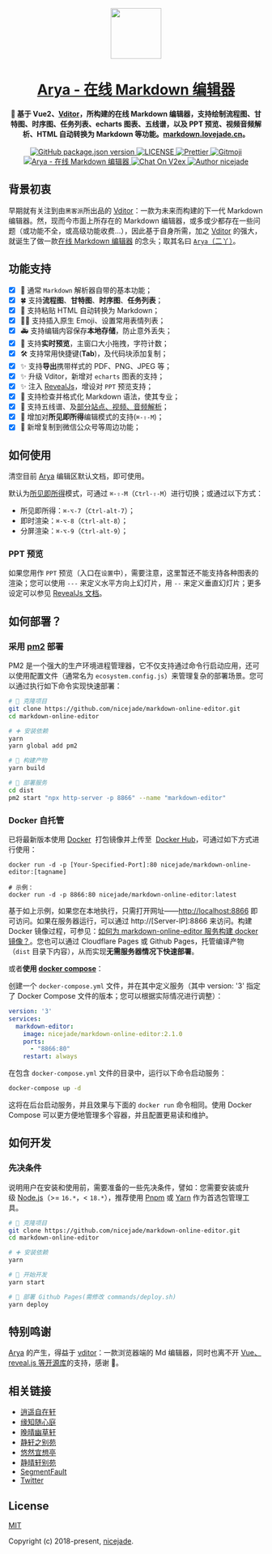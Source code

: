 <p align="center"><a href="https://www.niceshare.site/?ref=github.com" target="_blank"><img width="100"src="https://cdn.jsdelivr.net/gh/nicejade/markdown-online-editor/src/assets/images/logo.png"></a></p>

<h1 align="center">
  <a href="https://markdown.lovejade.cn/?ref=github.com">Arya - 在线 Markdown 编辑器</a>
</h1>

<div align="center">
  <strong>
    📝 基于 Vue2、<a href="https://github.com/Vanessa219/vditor">Vditor</a>，所构建的在线 Markdown 编辑器，支持绘制流程图、甘特图、时序图、任务列表、echarts 图表、五线谱，以及 PPT 预览、视频音频解析、HTML 自动转换为 Markdown 等功能。<a href="https://markdown.lovejade.cn/?ref=github.com">markdown.lovejade.cn</a>。
  </strong>
</div>

<br>

<div align="center">
  <a href="https://github.com/nicejade/markdown-online-editor">
    <img alt="GitHub package.json version" src="https://img.shields.io/github/package-json/v/nicejade/markdown-online-editor">
  </a>
  <a href="https://github.com/nicejade/markdown-online-editor">
    <img src="https://img.shields.io/github/license/nicejade/markdown-online-editor.svg" alt="LICENSE">
  </a>
  <a href="https://prettier.io/">
    <img src="https://img.shields.io/badge/code_style-prettier-ff69b4.svg?style=flat" alt="Prettier">
  </a>
  <a href="https://gitmoji.dev">
    <img
      src="https://img.shields.io/badge/gitmoji-%20😜%20😍-FFDD67.svg?style=flat-square"
      alt="Gitmoji"
    />
  </a>
  <a href="https://www.jeffjade.com/2019/05/31/155-arya-markdown-online-editor/">
    <img src="https://img.shields.io/badge/chat-on%20blog-brightgreen.svg" alt="Arya - 在线 Markdown 编辑器">
  </a>
  <a href="https://v2ex.com/t/623128">
   <img src="https://img.shields.io/badge/chat-on%20v2ex-brightgreen.svg" alt="Chat On V2ex">
  </a>
  <a href="https://niceshare.site/?ref=github.com">
    <img src="https://img.shields.io/badge/Author-nicejade-%23a696c8.svg" alt="Author nicejade">
  </a>
</div>

## 背景初衷

早期就有关注到由`黑客派`所出品的 [Vditor](https://github.com/Vanessa219/vditor)：一款为未来而构建的下一代 Markdown 编辑器。然，现而今市面上所存在的 Markdown 编辑器，或多或少都存在一些问题（或功能不全，或高级功能收费...），因此基于自身所需，加之 [Vditor](https://github.com/Vanessa219/vditor) 的强大，就诞生了做一款[在线 Markdown 编辑器](https://markdown.lovejade.cn/?ref=github.com) 的念头；取其名曰 [`Arya`（二丫）](https://quickapp.lovejade.cn/talking-game-of-thrones/?utm_source=github.com)。

## 功能支持

- [x] 🎉 通常 `Markdown` 解析器自带的基本功能；
- [x] 🍀 支持**流程图**、**甘特图**、**时序图**、**任务列表**；
- [x] 🏁 支持粘贴 HTML 自动转换为 Markdown；
- [x] 💃🏻 支持插入原生 Emoji、设置常用表情列表；
- [x] 🚑 支持编辑内容保存**本地存储**，防止意外丢失；
- [x] 📝 支持**实时预览**，主窗口大小拖拽，字符计数；
- [x] 🛠 支持常用快捷键(**Tab**)，及代码块添加复制；
- [x] ✨ 支持**导出**携带样式的 PDF、PNG、JPEG 等；
- [x] ✨ 升级 Vditor，新增对 `echarts` 图表的支持；
- [x] ✨ 注入 [RevealJs](https://revealjs.com/#/)，增设对 `PPT` 预览支持；
- [x] 👏 支持检查并格式化 Markdown 语法，使其专业；
- [x] 🦑 支持五线谱、及[部分站点、视频、音频解析](https://github.com/Vanessa219/vditor)；
- [x] 🌟 增加对**所见即所得**编辑模式的支持(`⌘-⇧-M`)；
- [x] 🌟 新增复制到微信公众号等周边功能；

## 如何使用

清空目前 [Arya](https://markdown.lovejade.cn/?ref=github.com) 编辑区默认文档，即可使用。

默认为[所见即所得](https://b3log.org/vditor/)模式，可通过 `⌘-⇧-M`（`Ctrl-⇧-M`）进行切换；或通过以下方式：

- 所见即所得：`⌘-⌥-7`（`Ctrl-alt-7`）；
- 即时渲染：`⌘-⌥-8`（`Ctrl-alt-8`）；
- 分屏渲染：`⌘-⌥-9`（`Ctrl-alt-9`）；

### PPT 预览

如果您用作 `PPT` 预览（入口在`设置`中），需要注意，这里暂还不能支持各种图表的渲染；您可以使用 `---` 来定义水平方向上幻灯片，用 `--` 来定义垂直幻灯片；更多设定可以参见 [RevealJs 文档](https://github.com/hakimel/reveal.js#table-of-contents)。

## 如何部署？

### 采用 [pm2](https://pm2.keymetrics.io/) 部署

PM2 是一个强大的生产环境进程管理器，它不仅支持通过命令行启动应用，还可以使用配置文件（通常名为 `ecosystem.config.js`）来管理复杂的部署场景。您可以通过执行如下命令实现快速部署：

```bash
# 🎉 克隆项目
git clone https://github.com/nicejade/markdown-online-editor.git
cd markdown-online-editor

# ➕ 安装依赖
yarn
yarn global add pm2

# 🔧 构建产物
yarn build

# 🚀 部署服务
cd dist
pm2 start "npx http-server -p 8866" --name "markdown-editor"
```

### Docker 自托管

已将最新版本使用 [Docker](https://docs.docker.com/engine/install/)  打包镜像并上传至  [Docker Hub](https://hub.docker.com/r/nicejade/markdown-online-editor)，可通过如下方式进行使用：

```shell
docker run -d -p [Your-Specified-Port]:80 nicejade/markdown-online-editor:[tagname]

# 示例：
docker run -d -p 8866:80 nicejade/markdown-online-editor:latest
```

基于如上示例，如果您在本地执行，只需打开网址——[http://localhost:8866](http://localhost:8866/) 即可访问。如果在服务器运行，可以通过 http://[Server-IP]:8866 来访问。构建 Docker 镜像过程，可参见：[如何为 markdown-online-editor 服务构建 docker 镜像？](https://memo.lovejade.cn/m/244)。您也可以通过 Cloudflare Pages 或 Github Pages，托管编译产物（`dist` 目录下内容），从而实现**无需服务器情况下快速部署**。

或者**使用 [docker compose](https://docs.docker.com/compose/)**：

创建一个 `docker-compose.yml` 文件，并在其中定义服务（其中 version: '3' 指定了 Docker Compose 文件的版本；您可以根据实际情况进行调整）：

```yaml
version: '3'
services:
  markdown-editor:
    image: nicejade/markdown-online-editor:2.1.0
    ports:
      - "8866:80"
    restart: always
```

在包含 `docker-compose.yml` 文件的目录中，运行以下命令启动服务：

```bash
docker-compose up -d
```

这将在后台启动服务，并且效果与下面的 `docker run` 命令相同。使用 Docker Compose 可以更方便地管理多个容器，并且配置更易读和维护。

## 如何开发

### 先决条件

说明用户在安装和使用前，需要准备的一些先决条件，譬如：您需要安装或升级 [Node.js](https://nodejs.org/en/)（>= `16.*`，< `18.*`），推荐使用 [Pnpm](https://pnpm.io/) 或 [Yarn](https://www.jeffjade.com/2017/12/30/135-npm-vs-yarn-detial-memo/) 作为首选包管理工具。

```bash
# 🎉 克隆项目
git clone https://github.com/nicejade/markdown-online-editor.git
cd markdown-online-editor

# ➕ 安装依赖
yarn

# 🚧 开始开发
yarn start

# 🚀 部署 Github Pages(需修改 commands/deploy.sh)
yarn deploy
```

## 特别鸣谢

[Arya](https://markdown.lovejade.cn/?utm_source=github.com) 的产生，得益于 [vditor](https://github.com/b3log/vditor)：一款浏览器端的 Md 编辑器，同时也离不开 [Vue、reveal.js 等开源库](https://github.com/nicejade/markdown-online-editor/blob/master/package.json#L25-L64)的支持，感谢 🙌。

## 相关链接

- [逍遥自在轩](https://niceshare.site/?ref=github.com)
- [缘知随心庭](https://fine.niceshare.site/?ref=github.com)
- [晚晴幽草轩](https://www.jeffjade.com/nicelinks?ref=github.com)
- [静轩之别苑](https://quickapp.lovejade.cn/?ref=github.com)
- [悠然宜想亭](https://forum.lovejade.cn//?ref=github.com)
- [静晴轩别苑](https://nice.lovejade.cn/?ref=github.com)
- [SegmentFault](https://segmentfault.com/u/jeffjade)
- [Twitter](https://twitter.com/nicejadeyang)

## License

[MIT](http://opensource.org/licenses/MIT)

Copyright (c) 2018-present, [nicejade](https://www.niceshare.site//?ref=github.com).
